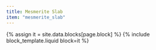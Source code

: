 ```yaml
---
title: Mesmerite Slab
item: "mesmerite_slab"
---
```


{% assign it = site.data.blocks[page.block] %}
{% include block_template.liquid block=it %}

